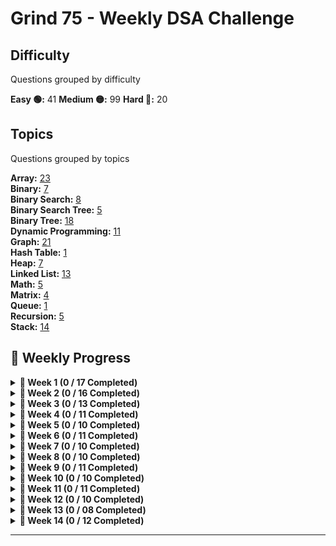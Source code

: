 # Grind 75 - Weekly DSA Challenge

## Difficulty
Questions grouped by difficulty

**Easy 🟢:** 41
**Medium 🟡:** 99
**Hard 🔴:** 20

## Topics
Questions grouped by topics

**Array:** [23](https://leetcode.com/tag/array/)  
**Binary:** [7](https://leetcode.com/tag/binary/)  
**Binary Search:** [8](https://leetcode.com/tag/binary-search/)  
**Binary Search Tree:** [5](https://leetcode.com/tag/binary-search-tree/)  
**Binary Tree:** [18](https://leetcode.com/tag/binary-tree/)  
**Dynamic Programming:** [11](https://leetcode.com/tag/dynamic-programming/)  
**Graph:** [21](https://leetcode.com/tag/graph/)  
**Hash Table:** [1](https://leetcode.com/tag/hash-table/)  
**Heap:** [7](https://leetcode.com/tag/heap/)  
**Linked List:** [13](https://leetcode.com/tag/linked-list/)  
**Math:** [5](https://leetcode.com/tag/math/)  
**Matrix:** [4](https://leetcode.com/tag/matrix/)  
**Queue:** [1](https://leetcode.com/tag/queue/)  
**Recursion:** [5](https://leetcode.com/tag/recursion/)  
**Stack:** [14](https://leetcode.com/tag/stack/)  

## 📅 Weekly Progress

<details>
<summary><strong>📌 Week 1 (0 / 17 Completed)</strong></summary>

| #  | Problem                                                                                 | Difficulty | Status | Date Assigned |
|----|-----------------------------------------------------------------------------------------|------------|--------|---------------|
| 1  | [Two Sum](https://leetcode.com/problems/two-sum/)                                       | 🟢 Easy    | ❌     | 09-02-2025 |
| 2  | [Valid Parentheses](https://leetcode.com/problems/valid-parentheses/)                   | 🟢 Easy    | ❌     | 09-02-2025 |
| 3  | [Merge Two Sorted Lists](https://leetcode.com/problems/merge-two-sorted-lists/)         | 🟢 Easy    | ❌     | 09-02-2025 |
| 4  | [Best Time to Buy and Sell Stock](https://leetcode.com/problems/best-time-to-buy-and-sell-stock/) | 🟢 Easy    | ❌     | - |
| 5  | [Valid Palindrome](https://leetcode.com/problems/valid-palindrome/)                     | 🟢 Easy    | ❌     | - |
| 6  | [Invert Binary Tree](https://leetcode.com/problems/invert-binary-tree/)                 | 🟢 Easy    | ❌     | - |
| 7  | [Valid Anagram](https://leetcode.com/problems/valid-anagram/)                           | 🟢 Easy    | ❌     | - |
| 8  | [Binary Search](https://leetcode.com/problems/binary-search/)                           | 🟢 Easy    | ❌     | - |
| 9  | [Flood Fill](https://leetcode.com/problems/flood-fill/)                                 | 🟢 Easy    | ❌     | - |
| 10 | [Lowest Common Ancestor of a BST](https://leetcode.com/problems/lowest-common-ancestor-of-a-binary-search-tree/) | 🟢 Easy    | ❌     | - |
| 11 | [Balanced Binary Tree](https://leetcode.com/problems/balanced-binary-tree/)             | 🟢 Easy    | ❌     | - |
| 12 | [Linked List Cycle](https://leetcode.com/problems/linked-list-cycle/)                   | 🟢 Easy    | ❌     | - |
| 13 | [Implement Queue using Stacks](https://leetcode.com/problems/implement-queue-using-stacks/) | 🟢 Easy    | ❌     | - |
| 14 | [First Bad Version](https://leetcode.com/problems/first-bad-version/)                   | 🟢 Easy    | ❌     | - |
| 15 | [Ransom Note](https://leetcode.com/problems/ransom-note/)                               | 🟢 Easy    | ❌     | - |
| 16 | [Climbing Stairs](https://leetcode.com/problems/climbing-stairs/)                       | 🟢 Easy    | ❌     | - |
| 17 | [Longest Palindrome](https://leetcode.com/problems/longest-palindrome/)                 | 🟢 Easy    | ❌     | - |

</details>

<details>
<summary><strong>📌 Week 2 (0 / 16 Completed)</strong></summary>

| #  | Problem                                                                                 | Difficulty | Status | Date Assigned |
|----|-----------------------------------------------------------------------------------------|------------|--------|---------------|
| 1  | [Reverse Linked List](https://leetcode.com/problems/reverse-linked-list/)               | 🟢 Easy    | ❌     |
| 2  | [Majority Element](https://leetcode.com/problems/majority-element/)                     | 🟢 Easy    | ❌     |
| 3  | [Add Binary](https://leetcode.com/problems/add-binary/)                                 | 🟢 Easy    | ❌     |
| 4  | [Diameter of Binary Tree](https://leetcode.com/problems/diameter-of-binary-tree/)       | 🟢 Easy    | ❌     |
| 5  | [Middle of the Linked List](https://leetcode.com/problems/middle-of-the-linked-list/)   | 🟢 Easy    | ❌     |
| 6  | [Maximum Depth of Binary Tree](https://leetcode.com/problems/maximum-depth-of-binary-tree/) | 🟢 Easy    | ❌     |
| 7  | [Contains Duplicate](https://leetcode.com/problems/contains-duplicate/)                 | 🟢 Easy    | ❌     |
| 8  | [Meeting Rooms](https://leetcode.com/problems/meeting-rooms/)                           | 🟢 Easy    | ❌     |
| 9  | [Roman to Integer](https://leetcode.com/problems/roman-to-integer/)                     | 🟢 Easy    | ❌     |
| 10 | [Backspace String Compare](https://leetcode.com/problems/backspace-string-compare/)     | 🟢 Easy    | ❌     |
| 11 | [Counting Bits](https://leetcode.com/problems/counting-bits/)                           | 🟢 Easy    | ❌     |
| 12 | [Same Tree](https://leetcode.com/problems/same-tree/)                                   | 🟢 Easy    | ❌     |
| 13 | [Number of 1 Bits](https://leetcode.com/problems/number-of-1-bits/)                     | 🟢 Easy    | ❌     |
| 14 | [Longest Common Prefix](https://leetcode.com/problems/longest-common-prefix/)           | 🟢 Easy    | ❌     |
| 15 | [Single Number](https://leetcode.com/problems/single-number/)                           | 🟢 Easy    | ❌     |
| 16 | [Palindrome Linked List](https://leetcode.com/problems/palindrome-linked-list/)         | 🟢 Easy    | ❌     |

</details>

<details>
<summary><strong>📌 Week 3 (0 / 13 Completed)</strong></summary>

| #  | Problem                                                                                 | Difficulty | Status | Date Assigned |
|----|-----------------------------------------------------------------------------------------|------------|--------|--------------|
| 1  | [Move Zeroes](https://leetcode.com/problems/move-zeroes/)                               | 🟢 Easy    | ❌     |
| 2  | [Symmetric Tree](https://leetcode.com/problems/symmetric-tree/)                         | 🟢 Easy    | ❌     |
| 3  | [Missing Number](https://leetcode.com/problems/missing-number/)                         | 🟢 Easy    | ❌     |
| 4  | [Palindrome Number](https://leetcode.com/problems/palindrome-number/)                   | 🟢 Easy    | ❌     |
| 5  | [Convert Sorted Array to BST](https://leetcode.com/problems/convert-sorted-array-to-binary-search-tree/) | 🟢 Easy    | ❌     |
| 6  | [Reverse Bits](https://leetcode.com/problems/reverse-bits/)                             | 🟢 Easy    | ❌     |
| 7  | [Subtree of Another Tree](https://leetcode.com/problems/subtree-of-another-tree/)       | 🟡 Medium  | ❌     |
| 8  | [Squares of a Sorted Array](https://leetcode.com/problems/squares-of-a-sorted-array/)   | 🟡 Medium  | ❌     |
| 9 | [Maximum Subarray](URL) | 🟡 Medium | ❌ |
| 10 | [Insert Interval](https://leetcode.com/problems/insert-interval/)                       | 🟡 Medium  | ❌     |
| 11 | [01 Matrix](https://leetcode.com/problems/01-matrix/)                                   | 🟡 Medium  | ❌     |
| 12 | [K Closest Points to Origin](https://leetcode.com/problems/k-closest-points-to-origin/) | 🟡 Medium  | ❌     |
| 13 | [Longest Substring Without Repeating Characters](https://leetcode.com/problems/longest-substring-without-repeating-characters/) | 🟡 Medium  | ❌     |

</details>

<details>
<summary><strong>📌 Week 4 (0 / 11 Completed)</strong></summary>

| # | Problem | Difficulty | Status | Date Assigned |
|---|---------|------------|--------|---------------|
| 1 | [3Sum](https://leetcode.com/problems/3sum/) | 🟡 Medium | ❌ |
| 2 | [Binary Tree Level Order Traversal](https://leetcode.com/problems/binary-tree-level-order-traversal/) | 🟡 Medium | ❌ |
| 3 | [Clone Graph](https://leetcode.com/problems/clone-graph/) | 🟡 Medium | ❌ |
| 4 | [Evaluate Reverse Polish Notation](https://leetcode.com/problems/evaluate-reverse-polish-notation/) | 🟡 Medium | ❌ |
| 5 | [Course Schedule](https://leetcode.com/problems/course-schedule/) | 🟡 Medium | ❌ |
| 6 | [Implement Trie (Prefix Tree)](https://leetcode.com/problems/implement-trie-prefix-tree/) | 🟡 Medium | ❌ |
| 7 | [Coin Change](https://leetcode.com/problems/coin-change/) | 🟡 Medium | ❌ |
| 8 | [Product of Array Except Self](https://leetcode.com/problems/product-of-array-except-self/) | 🟡 Medium | ❌ |
| 9 | [Min Stack](https://leetcode.com/problems/min-stack/) | 🟡 Medium | ❌ |
| 10 | [Validate Binary Search Tree](https://leetcode.com/problems/validate-binary-search-tree/) | 🟡 Medium | ❌ |
| 11 | [Number of Islands](https://leetcode.com/problems/number-of-islands/) | 🟡 Medium | ❌ |
</details>

<details>
<summary><strong>📌 Week 5 (0 / 10 Completed)</strong></summary>

| # | Problem | Difficulty | Status | Date Assigned |
|---|---------|------------|--------|---------------|
| 1 | [Rotting Oranges](https://leetcode.com/problems/rotting-oranges/) | 🟡 Medium | ❌ |
| 2 | [Search in Rotated Sorted Array](https://leetcode.com/problems/search-in-rotated-sorted-array/) | 🟡 Medium | ❌ |
| 3 | [Combination Sum](https://leetcode.com/problems/combination-sum/) | 🟡 Medium | ❌ |
| 4 | [Permutations](https://leetcode.com/problems/permutations/) | 🟡 Medium | ❌ |
| 5 | [Merge Intervals](https://leetcode.com/problems/merge-intervals/) | 🟡 Medium | ❌ |
| 6 | [Lowest Common Ancestor of a Binary Tree](https://leetcode.com/problems/lowest-common-ancestor-of-a-binary-tree/) | 🟡 Medium | ❌ |
| 7 | [Time Based Key-Value Store](https://leetcode.com/problems/time-based-key-value-store/) | 🟡 Medium | ❌ |
| 8 | [Accounts Merge](https://leetcode.com/problems/accounts-merge/) | 🟡 Medium | ❌ |
| 9 | [Sort Colors](https://leetcode.com/problems/sort-colors/) | 🟡 Medium | ❌ |
| 10 | [Word Break](https://leetcode.com/problems/word-break/) | 🟡 Medium | ❌ |
</details>

<details>
<summary><strong>📌 Week 6 (0 / 11 Completed)</strong></summary>

| # | Problem | Difficulty | Status | Date Assigned |
|---|---------|------------|--------|---------------|
| 1 | [Partition Equal Subset Sum](https://leetcode.com/problems/partition-equal-subset-sum/) | 🟡 Medium | ❌ |
| 2 | [String to Integer (atoi)](https://leetcode.com/problems/string-to-integer-atoi/) | 🟡 Medium | ❌ |
| 3 | [Spiral Matrix](https://leetcode.com/problems/spiral-matrix/) | 🟡 Medium | ❌ |
| 4 | [Subsets](https://leetcode.com/problems/subsets/) | 🟡 Medium | ❌ |
| 5 | [Binary Tree Right Side View](https://leetcode.com/problems/binary-tree-right-side-view/) | 🟡 Medium | ❌ |
| 6 | [Longest Palindromic Substring](https://leetcode.com/problems/longest-palindromic-substring/) | 🟡 Medium | ❌ |
| 7 | [Unique Paths](https://leetcode.com/problems/unique-paths/) | 🟡 Medium | ❌ |
| 8 | [Construct Binary Tree from Preorder and Inorder Traversal](https://leetcode.com/problems/construct-binary-tree-from-preorder-and-inorder-traversal/) | 🟡 Medium | ❌ |
| 9 | [Container With Most Water](https://leetcode.com/problems/container-with-most-water/) | 🟡 Medium | ❌ |
| 10 | [Letter Combinations of a Phone Number](https://leetcode.com/problems/letter-combinations-of-a-phone-number/) | 🟡 Medium | ❌ |
| 11 | [Word Search](https://leetcode.com/problems/word-search/) | 🟡 Medium | ❌ |
</details>

<details>
<summary><strong>📌 Week 7 (0 / 10 Completed)</strong></summary>

| # | Problem | Difficulty | Status | Date Assigned |
|---|---------|------------|--------|---------------|
| 1 | [Find All Anagrams in a String](https://leetcode.com/problems/find-all-anagrams-in-a-string/) | 🟡 Medium | ❌ |
| 2 | [Minimum Height Trees](https://leetcode.com/problems/minimum-height-trees/) | 🟡 Medium | ❌ |
| 3 | [Task Scheduler](https://leetcode.com/problems/task-scheduler/) | 🟡 Medium | ❌ |
| 4 | [LRU Cache](https://leetcode.com/problems/lru-cache/) | 🟡 Medium | ❌ |
| 5 | [Kth Smallest Element in a BST](https://leetcode.com/problems/kth-smallest-element-in-a-bst/) | 🟡 Medium | ❌ |
| 6 | [Daily Temperatures](https://leetcode.com/problems/daily-temperatures/) | 🟡 Medium | ❌ |
| 7 | [House Robber](https://leetcode.com/problems/house-robber/) | 🟡 Medium | ❌ |
| 8 | [Gas Station](https://leetcode.com/problems/gas-station/) | 🟡 Medium | ❌ |
| 9 | [Next Permutation](https://leetcode.com/problems/next-permutation/) | 🟡 Medium | ❌ |
| 10 | [Valid Sudoku](https://leetcode.com/problems/valid-sudoku/) | 🟡 Medium | ❌ |
</details>

<details>
<summary><strong>📌 Week 8 (0 / 10 Completed)</strong></summary>

| # | Problem | Difficulty | Status | Date Assigned |
|---|---------|------------|--------|---------------|
| 1 | [Group Anagrams](https://leetcode.com/problems/group-anagrams/) | 🟡 Medium | ❌ |
| 2 | [Maximum Product Subarray](https://leetcode.com/problems/maximum-product-subarray/) | 🟡 Medium | ❌ |
| 3 | [Design Add and Search Words Data Structure](https://leetcode.com/problems/design-add-and-search-words-data-structure/) |  🟡 Medium | ❌ |
| 4 | [Pacific Atlantic Water Flow](https://leetcode.com/problems/pacific-atlantic-water-flow/) | 🟡 Medium | ❌ |
| 5 | [Remove Nth Node From End of List](https://leetcode.com/problems/remove-nth-node-from-end-of-list/) | 🟡 Medium | ❌ |
| 6 | [Shortest Path to Get Food](https://leetcode.com/problems/shortest-path-to-get-food/) | 🟡 Medium | ❌ |
| 7 | [Find the Duplicate Number](https://leetcode.com/problems/find-the-duplicate-number/) | 🟡 Medium | ❌ |
| 8 | [Top K Frequent Words](https://leetcode.com/problems/top-k-frequent-words/) | 🟡 Medium | ❌ |
| 9 | [Longest Increasing Subsequence](https://leetcode.com/problems/longest-increasing-subsequence/) | 🟡 Medium | ❌ |
| 10 | [Graph Valid Tree](https://leetcode.com/problems/graph-valid-tree/) | 🟡 Medium | ❌ |
</details>

<details>
  <summary><strong>📌 Week 9 (0 / 11 Completed)</strong></summary>

| # | Problem | Difficulty | Time | Date Assigned |
|---|---------|------------|------|---------------|
| 1 | [Course Schedule II](https://leetcode.com/problems/course-schedule-ii/) | 🟡 Medium | 35 mins |
| 2 | [Swap Nodes in Pairs](https://leetcode.com/problems/swap-nodes-in-pairs/) | 🟡 Medium | 25 mins |
| 3 | [Path Sum II](https://leetcode.com/problems/path-sum-ii/) | 🟡 Medium | 25 mins |
| 4 | [Longest Consecutive Sequence](https://leetcode.com/problems/longest-consecutive-sequence/) | 🟡 Medium | 30 mins |
| 5 | [Rotate Array](https://leetcode.com/problems/rotate-array/) | 🟡 Medium | 25 mins |
| 6 | [Odd Even Linked List](https://leetcode.com/problems/odd-even-linked-list/) | 🟡 Medium | 25 mins |
| 7 | [Decode String](https://leetcode.com/problems/decode-string/) | 🟡 Medium | 30 mins |
| 8 | [Contiguous Array](https://leetcode.com/problems/contiguous-array/) | 🟡 Medium | 30 mins |
| 9 | [Maximum Width of Binary Tree](https://leetcode.com/problems/maximum-width-of-binary-tree/) | 🟡 Medium | 20 mins |
| 10 | [Find K Closest Elements](https://leetcode.com/problems/find-k-closest-elements/) | 🟡 Medium | 30 mins |
| 11 | [Longest Repeating Character Replacement](https://leetcode.com/problems/longest-repeating-character-replacement/) | 🟡 Medium | 30 mins |
</details>


<details>
  <summary><strong>📌 Week 10 (0 / 10 Completed)</strong></summary>

| # | Problem | Difficulty | Status | Date Assigned |
|---|---------|------------|--------|---------------|
| 1 | [Inorder Successor in BST](https://leetcode.com/problems/inorder-successor-in-bst/) | 🟡 Medium | ❌ |
| 2 | [Jump Game](https://leetcode.com/problems/jump-game/) | 🟡 Medium | ❌ |
| 3 | [Add Two Numbers](https://leetcode.com/problems/add-two-numbers/) | 🟡 Medium | ❌ |
| 4 | [Generate Parentheses](https://leetcode.com/problems/generate-parentheses/) | 🟡 Medium | ❌ |
| 5 | [Sort List](https://leetcode.com/problems/sort-list/) | 🟡 Medium | ❌ |
| 6 | [Number of Connected Components in an Undirected Graph](https://leetcode.com/problems/number-of-connected-components-in-an-undirected-graph/) | 🟡 Medium | ❌ |
| 7 | [Minimum Knight Moves](https://leetcode.com/problems/minimum-knight-moves/) | 🟡 Medium | ❌ |
| 8 | [Subarray Sum Equals K](https://leetcode.com/problems/subarray-sum-equals-k/) | 🟡 Medium | ❌ |
| 9 | [Asteroid Collision](https://leetcode.com/problems/asteroid-collision/) | 🟡 Medium | ❌ |
| 10 | [Random Pick with Weight](https://leetcode.com/problems/random-pick-with-weight/) | 🟡 Medium | ❌ |
</details>

<details>
  <summary><strong>📌 Week 11 (0 / 11 Completed)</strong></summary>

| # | Problem | Difficulty | Status |Date Assigned |
|---|---------|------------|--------|--------------|
| 1 | [Kth Largest Element in an Array](https://leetcode.com/problems/kth-largest-element-in-an-array/) | 🟡 Medium | ❌ |
| 2 | [Maximal Square](https://leetcode.com/problems/maximal-square/) | 🟡 Medium | ❌ |
| 3 | [Rotate Image](https://leetcode.com/problems/rotate-image/) | 🟡 Medium | ❌ |
| 4 | [Binary Tree Zigzag Level Order Traversal](https://leetcode.com/problems/binary-tree-zigzag-level-order-traversal/) | 🟡 Medium | ❌ |
| 5 | [Design Hit Counter](https://leetcode.com/problems/design-hit-counter/) | 🟡 Medium | ❌ |
| 6 | [Path Sum III](https://leetcode.com/problems/path-sum-iii/) | 🟡 Medium | ❌ |
| 7 | [Pow(x, n)](https://leetcode.com/problems/powx-n/) | 🟡 Medium | ❌ |
| 8 | [Search a 2D Matrix](https://leetcode.com/problems/search-a-2d-matrix/) | 🟡 Medium | ❌ |
| 9 | [Largest Number](https://leetcode.com/problems/largest-number/) | 🟡 Medium | ❌ |
| 10 | [Decode Ways](https://leetcode.com/problems/decode-ways/) | 🟡 Medium | ❌ |
| 11 | [Meeting Rooms II](https://leetcode.com/problems/meeting-rooms-ii/) | 🟡 Medium | ❌ |
</details>

<details>
  <summary><strong>📌 Week 12 (0 / 10 Completed)</strong></summary>

| # | Problem | Difficulty | Status |Date Assigned |
|---|---------|------------|--------|--------------|
| 1 | [Reverse Integer](https://leetcode.com/problems/reverse-integer/) | 🟡 Medium | ❌ |
| 2 | [Set Matrix Zeroes](https://leetcode.com/problems/set-matrix-zeroes/) | 🟡 Medium | ❌ |
| 3 | [Reorder List](https://leetcode.com/problems/reorder-list/) | 🟡 Medium | ❌ |
| 4 | [Encode and Decode Strings](https://leetcode.com/problems/encode-and-decode-strings/) | 🟡 Medium | ❌ |
| 5 | [Cheapest Flights Within K Stops](https://leetcode.com/problems/cheapest-flights-within-k-stops/) | 🟡 Medium | ❌ |
| 6 | [All Nodes Distance K in Binary Tree](https://leetcode.com/problems/all-nodes-distance-k-in-binary-tree/) | 🟡 Medium | ❌ |
| 7 | [3Sum Closest](https://leetcode.com/problems/3sum-closest/) | 🟡 Medium | ❌ |
| 8 | [Rotate List](https://leetcode.com/problems/rotate-list/) | 🟡 Medium | ❌ |
| 9 | [Find Minimum in Rotated Sorted Array](https://leetcode.com/problems/find-minimum-in-rotated-sorted-array/) | 🟡 Medium | ❌ |
| 10 | [Basic Calculator II](https://leetcode.com/problems/basic-calculator-ii/) | 🟡 Medium | ❌ |
</details>

<details>
  <summary><strong>📌 Week 13 (0 / 08 Completed)</strong></summary>

| # | Problem | Difficulty | Status | Date Assigned |
|---|---------|------------|--------|---------------|
| 1 | [Minimum Window Substring](https://leetcode.com/problems/minimum-window-substring/) | 🔴 Hard | ❌ |
| 2 | [Serialize and Deserialize Binary Tree](https://leetcode.com/problems/serialize-and-deserialize-binary-tree/) | 🔴 Hard | ❌ |
| 3 | [Trapping Rain Water](https://leetcode.com/problems/trapping-rain-water/) | 🔴 Hard | ❌ |
| 4 | [Find Median from Data Stream](https://leetcode.com/problems/find-median-from-data-stream/) | 🔴 Hard | ❌ |
| 5 | [Word Ladder](https://leetcode.com/problems/word-ladder/) | 🔴 Hard | ❌ |
| 6 | [Basic Calculator](https://leetcode.com/problems/basic-calculator/) | 🔴 Hard | ❌ |
| 7 | [Maximum Profit in Job Scheduling](https://leetcode.com/problems/maximum-profit-in-job-scheduling/) | 🔴 Hard | ❌ |
| 8 | [Merge k Sorted Lists](https://leetcode.com/problems/merge-k-sorted-lists/) | 🔴 Hard | ❌ |
</details>

<details>
  <summary><strong>📌 Week 14 (0 / 12 Completed)</strong></summary>

| #  | Problem                                                    | Difficulty | Time    |
|----|------------------------------------------------------------|------------|---------|
| 1  | [Largest Rectangle in Histogram](#)                        | Hard🔴	 | 35 mins |
| 2  | [Binary Tree Maximum Path Sum](#)                          | Hard🔴   | 35 mins |
| 3  | [Maximum Frequency Stack](#)                               | Hard🔴   | 40 mins |
| 4  | [Median of Two Sorted Arrays](#)                           | Hard🔴	      | 40 mins |
| 5  | [Longest Increasing Path in a Matrix](#)                   | Hard🔴	   | 40 mins |
| 6  | [Longest Valid Parentheses](#)                             | Hard🔴	     | 35 mins |
| 7  | [Design In‑Memory File System](#)                          | Hard🔴	      | 40 mins |
| 8  | [Employee Free Time](#)                                    | Hard🔴	   | 35 mins |
| 9  | [Word Search II](#)                                        | Hard🔴	    | 40 mins |
| 10 | [Alien Dictionary](#)                                      | Hard🔴	   | 45 mins |
| 11 | [Bus Routes](#)                                            | Hard🔴	   | 45 mins |
| 12 | [Sliding Window Maximum](#)                                | Hard🔴	  | 35 mins |
</details>


---